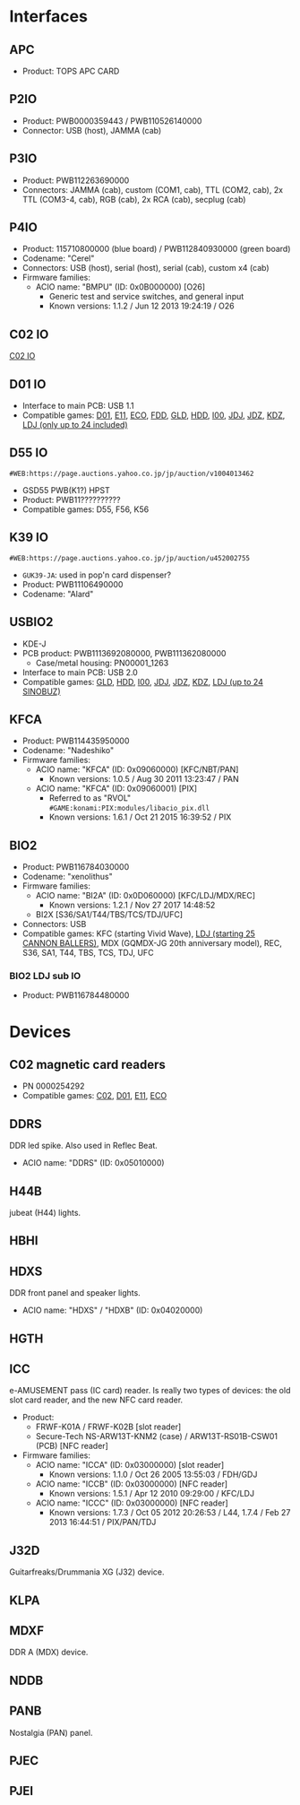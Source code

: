# Interfaces

## APC

* Product: TOPS APC CARD

## P2IO

* Product: PWB0000359443 / PWB110526140000
* Connector: USB (host), JAMMA (cab)

## P3IO

* Product: PWB112263690000
* Connectors: JAMMA (cab), custom (COM1, cab), TTL (COM2, cab), 2x TTL (COM3-4, cab),  RGB (cab), 2x RCA (cab), secplug (cab)

## P4IO

* Product: 115710800000 (blue board) / PWB112840930000 (green board)
* Codename: "Cerel"
* Connectors: USB (host), serial (host), serial (cab), custom x4 (cab)
* Firmware families:
  - ACIO name: "BMPU" (ID: 0x0B000000) \[O26\]
    * Generic test and service switches, and general input
    * Known versions: 1.1.2 / Jun 12 2013 19:24:19 / O26

## C02 IO

[C02 IO](io/c02-io.md)

## D01 IO

* Interface to main PCB: USB 1.1
* Compatible games: [D01](software/D01.md), [E11](software/E11.md), [ECO](software/ECO.md),
[FDD](software/FDD.md), [GLD](software/GLD.md), [HDD](software/HDD.md), [I00](software/I00.md),
[JDJ](software/JDJ.md), [JDZ](software/JDZ.md), [KDZ](software/KDZ.md), 
[LDJ (only up to 24 included)](software/LDJ.md)

## D55 IO

`#WEB:https://page.auctions.yahoo.co.jp/jp/auction/v1004013462`

* GSD55 PWB(K1?) HPST
* Product: PWB11??????????
* Compatible games: D55, F56, K56

## K39 IO

`#WEB:https://page.auctions.yahoo.co.jp/jp/auction/u452002755`

* `GUK39-JA`: used in pop'n card dispenser?
* Product: PWB11106490000
* Codename: "Alard"

## USBIO2

* KDE-J
* PCB product: PWB1113692080000, PWB111362080000
  * Case/metal housing: PN00001_1263
* Interface to main PCB: USB 2.0
* Compatible games: [GLD](software/GLD.md), [HDD](software/HDD.md), [I00](software/I00.md),
[JDJ](software/JDJ.md), [JDZ](software/JDZ.md), [KDZ](software/KDZ.md), [LDJ (up to 24 SINOBUZ)](software/LDJ.md)

## KFCA

* Product: PWB114435950000
* Codename: "Nadeshiko"
* Firmware families:
  - ACIO name: "KFCA" (ID: 0x09060000) \[KFC/NBT/PAN\]
    * Known versions: 1.0.5 / Aug 30 2011 13:23:47 / PAN
  - ACIO name: "KFCA" (ID: 0x09060001) \[PIX\]
    * Referred to as "RVOL"  `#GAME:konami:PIX:modules/libacio_pix.dll`
    * Known versions: 1.6.1 / Oct 21 2015 16:39:52 / PIX

## BIO2

* Product: PWB116784030000
* Codename: "xenolithus"
* Firmware families:
  - ACIO name: "BI2A" (ID: 0x0D060000) \[KFC/LDJ/MDX/REC\]
    * Known versions: 1.2.1 / Nov 27 2017 14:48:52
  - BI2X \[S36/SA1/T44/TBS/TCS/TDJ/UFC\]
* Connectors: USB
* Compatible games: KFC (starting Vivid Wave), [LDJ (starting 25 CANNON BALLERS)](software/LDJ.md), MDX (GQMDX-JG 20th anniversary model), REC, S36, SA1, T44, TBS, TCS, TDJ, UFC

### BIO2 LDJ sub IO

* Product: PWB116784480000

# Devices

## C02 magnetic card readers

* PN 0000254292
* Compatible games: [C02](software/C02.md), [D01](software/D01.md), [E11](software/E11.md),
[ECO](software/ECO.md)

## DDRS

DDR led spike. Also used in Reflec Beat.

* ACIO name: "DDRS" (ID: 0x05010000)

## H44B

jubeat (H44) lights.

## HBHI

## HDXS

DDR front panel and speaker lights.

* ACIO name: "HDXS" / "HDXB" (ID: 0x04020000)

## HGTH

## ICC

e-AMUSEMENT pass (IC card) reader. Is really two types of devices: the old slot card reader, and the new NFC card reader.

* Product:
  - FRWF-K01A / FRWF-K02B [slot reader]
  - Secure-Tech NS-ARW13T-KNM2 (case) / ARW13T-RS01B-CSW01 (PCB) [NFC reader]
* Firmware families:
  - ACIO name: "ICCA" (ID: 0x03000000) [slot reader]
    * Known versions: 1.1.0 / Oct 26 2005 13:55:03 / FDH/GDJ
  - ACIO name: "ICCB" (ID: 0x03000000) [NFC reader]
    * Known versions: 1.5.1 / Apr 12 2010 09:29:00 / KFC/LDJ
  - ACIO name: "ICCC" (ID: 0x03000000) [NFC reader]
    * Known versions: 1.7.3 / Oct 05 2012 20:26:53 / L44, 1.7.4 / Feb 27 2013 16:44:51 / PIX/PAN/TDJ

## J32D

Guitarfreaks/Drummania XG (J32) device.

## KLPA

## MDXF

DDR A (MDX) device.

## NDDB

## PANB

Nostalgia (PAN) panel.

## PJEC

## PJEI
